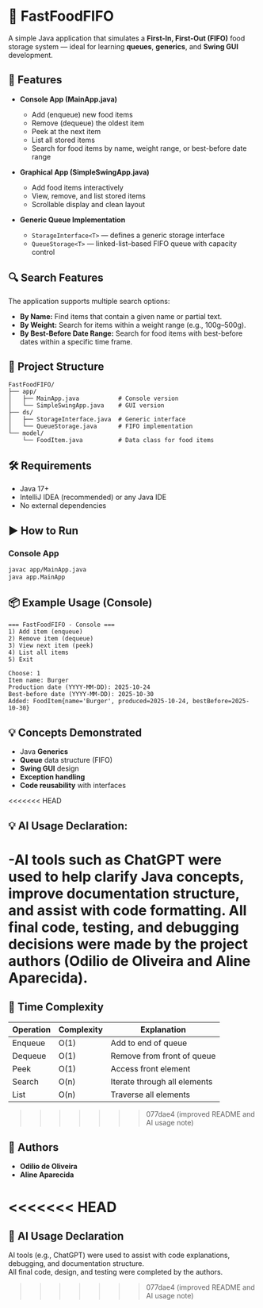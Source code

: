 # 🥪 FastFoodFIFO

A simple Java application that simulates a **First-In, First-Out (FIFO)** food storage system — ideal for learning **queues**, **generics**, and **Swing GUI** development.

## 🚀 Features
- **Console App (MainApp.java)**
  - Add (enqueue) new food items
  - Remove (dequeue) the oldest item
  - Peek at the next item
  - List all stored items
  - Search for food items by name, weight range, or best-before date range

- **Graphical App (SimpleSwingApp.java)**
  - Add food items interactively
  - View, remove, and list stored items
  - Scrollable display and clean layout

- **Generic Queue Implementation**
  - `StorageInterface<T>` — defines a generic storage interface
  - `QueueStorage<T>` — linked-list–based FIFO queue with capacity control

## 🔍 Search Features
The application supports multiple search options:
- **By Name:** Find items that contain a given name or partial text.
- **By Weight:** Search for items within a weight range (e.g., 100g–500g).
- **By Best-Before Date Range:** Search for food items with best-before dates within a specific time frame.

## 🧩 Project Structure
```
FastFoodFIFO/
├── app/
│   ├── MainApp.java           # Console version
│   └── SimpleSwingApp.java    # GUI version
├── ds/
│   ├── StorageInterface.java  # Generic interface
│   └── QueueStorage.java      # FIFO implementation
└── model/
    └── FoodItem.java          # Data class for food items
```

## 🛠️ Requirements
- Java 17+
- IntelliJ IDEA (recommended) or any Java IDE
- No external dependencies

## ▶️ How to Run

### Console App
```bash
javac app/MainApp.java
java app.MainApp
```



## 📦 Example Usage (Console)
```
=== FastFoodFIFO - Console ===
1) Add item (enqueue)
2) Remove item (dequeue)
3) View next item (peek)
4) List all items
5) Exit

Choose: 1
Item name: Burger
Production date (YYYY-MM-DD): 2025-10-24
Best-before date (YYYY-MM-DD): 2025-10-30
Added: FoodItem{name='Burger', produced=2025-10-24, bestBefore=2025-10-30}
```

## 💡 Concepts Demonstrated
- Java **Generics**
- **Queue** data structure (FIFO)
- **Swing GUI** design
- **Exception handling**
- **Code reusability** with interfaces

<<<<<<< HEAD

## 💡  AI Usage Declaration:

-AI tools such as ChatGPT were used to help clarify Java concepts, improve documentation structure, and assist with code formatting.
All final code, testing, and debugging decisions were made by the project authors (Odilio de Oliveira and Aline Aparecida).
=======
## 🧠 Time Complexity
| Operation | Complexity | Explanation |
|------------|-------------|-------------|
| Enqueue | O(1) | Add to end of queue |
| Dequeue | O(1) | Remove from front of queue |
| Peek | O(1) | Access front element |
| Search | O(n) | Iterate through all elements |
| List | O(n) | Traverse all elements |
>>>>>>> 077dae4 (improved README and AI usage note)

## 👥 Authors
- **Odilio de Oliveira**
- **Aline Aparecida**

<<<<<<< HEAD
=======
## 🤖 AI Usage Declaration
AI tools (e.g., ChatGPT) were used to assist with code explanations, debugging, and documentation structure.  
All final code, design, and testing were completed by the authors.
>>>>>>> 077dae4 (improved README and AI usage note)
